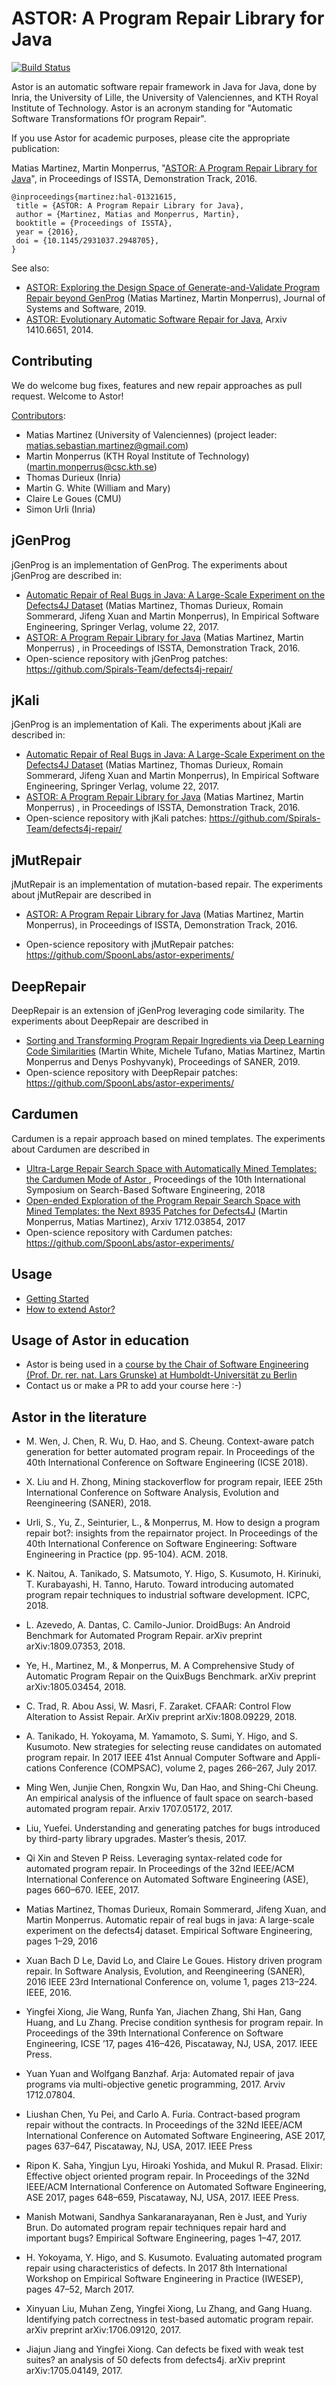 ASTOR: A Program Repair Library for Java
========================================

[![Build Status](https://travis-ci.org/SpoonLabs/astor.svg?branch=master)](https://travis-ci.org/SpoonLabs/astor)

Astor is an automatic software repair framework in Java for Java, done by Inria, the University of Lille, the University of Valenciennes, and KTH Royal Institute of Technology. 
Astor is an acronym standing for "Automatic Software Transformations fOr program Repair".

If you use Astor for academic purposes, please cite the appropriate publication:

Matias Martinez, Martin Monperrus, "[ASTOR: A Program Repair Library for Java](https://hal.archives-ouvertes.fr/hal-01321615/document)", in Proceedings of ISSTA, Demonstration Track, 2016.

    @inproceedings{martinez:hal-01321615,
     title = {ASTOR: A Program Repair Library for Java},
     author = {Martinez, Matias and Monperrus, Martin},
     booktitle = {Proceedings of ISSTA},
     year = {2016},
     doi = {10.1145/2931037.2948705},
    }

See also:

* [ASTOR: Exploring the Design Space of Generate-and-Validate Program Repair beyond GenProg](https://arxiv.org/abs/1802.03365) (Matias Martinez, Martin Monperrus), Journal of Systems and Software, 2019.
* [ASTOR: Evolutionary Automatic Software Repair for Java](https://arxiv.org/abs/1410.6651), Arxiv 1410.6651, 2014.

Contributing
------------

We do welcome bug fixes, features and new repair approaches as pull request. Welcome to Astor!

[Contributors](https://github.com/SpoonLabs/astor/graphs/contributors):

* Matias Martinez (University of Valenciennes) (project leader: matias.sebastian.martinez@gmail.com)
* Martin Monperrus (KTH Royal Institute of Technology) (martin.monperrus@csc.kth.se)
* Thomas Durieux (Inria)
* Martin G. White (William and Mary)
* Claire Le Goues (CMU)
* Simon Urli (Inria)

jGenProg
-------

jGenProg is an implementation of GenProg. The experiments about jGenProg are described in:

* [Automatic Repair of Real Bugs in Java: A Large-Scale Experiment on the Defects4J Dataset](https://hal.archives-ouvertes.fr/hal-01387556/document) (Matias Martinez, Thomas Durieux, Romain Sommerard, Jifeng Xuan and Martin Monperrus), In Empirical Software Engineering, Springer Verlag, volume 22, 2017.
* [ASTOR: A Program Repair Library for Java](https://hal.archives-ouvertes.fr/hal-01321615/document) (Matias Martinez, Martin Monperrus) , in Proceedings of ISSTA, Demonstration Track, 2016.
* Open-science repository with jGenProg patches: <https://github.com/Spirals-Team/defects4j-repair/>

jKali
-----

jGenProg is an implementation of Kali. The experiments about jKali are described in:

* [Automatic Repair of Real Bugs in Java: A Large-Scale Experiment on the Defects4J Dataset](https://hal.archives-ouvertes.fr/hal-01387556/document) (Matias Martinez, Thomas Durieux, Romain Sommerard, Jifeng Xuan and Martin Monperrus), In Empirical Software Engineering, Springer Verlag, volume 22, 2017.
* [ASTOR: A Program Repair Library for Java](https://hal.archives-ouvertes.fr/hal-01321615/document) (Matias Martinez, Martin Monperrus) , in Proceedings of ISSTA, Demonstration Track, 2016.
* Open-science repository with jKali patches: <https://github.com/Spirals-Team/defects4j-repair/>


jMutRepair
----------

jMutRepair is an implementation of mutation-based repair. The experiments about jMutRepair are described in

* [ASTOR: A Program Repair Library for Java](https://hal.archives-ouvertes.fr/hal-01321615/document) (Matias Martinez, Martin Monperrus), in Proceedings of ISSTA, Demonstration Track, 2016.

* Open-science repository with jMutRepair patches: <https://github.com/SpoonLabs/astor-experiments/>

DeepRepair
----------

DeepRepair is an extension of jGenProg leveraging code similarity. The experiments about DeepRepair are described in

* [Sorting and Transforming Program Repair Ingredients via Deep Learning Code Similarities](https://arxiv.org/pdf/1707.04742.pdf) (Martin White, Michele Tufano, Matias Martinez, Martin Monperrus and Denys Poshyvanyk), Proceedings of SANER, 2019.
* Open-science repository with DeepRepair patches: <https://github.com/SpoonLabs/astor-experiments/>

Cardumen
----------

Cardumen is a repair approach based on mined templates. The experiments about Cardumen are described in

* [Ultra-Large Repair Search Space with Automatically Mined Templates: the Cardumen Mode of Astor ](https://arxiv.org/pdf/1712.03854v2), Proceedings of the 10th International Symposium on Search-Based Software Engineering, 2018
* [Open-ended Exploration of the Program Repair Search Space with Mined Templates: the Next 8935 Patches for Defects4J](https://arxiv.org/pdf/1712.03854v1) (Martin Monperrus, Matias Martinez), Arxiv 1712.03854, 2017
* Open-science repository with Cardumen patches: <https://github.com/SpoonLabs/astor-experiments/>

Usage
------

* [Getting Started](https://github.com/SpoonLabs/astor/blob/master/docs/getting-starting.md)
* [How to extend Astor?](https://github.com/SpoonLabs/astor/blob/master/docs/extension_points.md)

Usage of Astor in education
-------------------------------

* Astor is being used in a [course by the Chair of Software Engineering (Prof. Dr. rer. nat. Lars Grunske) at Humboldt-Universität zu Berlin](https://www.informatik.hu-berlin.de/de/forschung/gebiete/se/teaching/ss2018/se2/se2)
* Contact us or make a PR to add your course here :-)


Astor in the literature
-----------------------

* M. Wen, J. Chen, R. Wu, D. Hao, and S. Cheung. Context-aware patch generation for better automated program repair. In Proceedings of the 40th International Conference on Software Engineering (ICSE 2018).

* X. Liu and H. Zhong, Mining stackoverflow for program repair, IEEE 25th International Conference on Software Analysis, Evolution and Reengineering (SANER), 2018.

* Urli, S., Yu, Z., Seinturier, L., & Monperrus, M. How to design a program repair bot?: insights from the repairnator project. In Proceedings of the 40th International Conference on Software Engineering: Software Engineering in Practice (pp. 95-104). ACM. 2018.

* K. Naitou, A. Tanikado, S. Matsumoto, Y. Higo, S. Kusumoto, H.  Kirinuki, T. Kurabayashi, H. Tanno, Haruto. Toward introducing automated program repair techniques to industrial software development. ICPC, 2018.

* L. Azevedo, A. Dantas, C. Camilo-Junior. DroidBugs: An Android Benchmark for Automated Program Repair. arXiv preprint arXiv:1809.07353, 2018.

* Ye, H., Martinez, M., & Monperrus, M. A Comprehensive Study of Automatic Program Repair on the QuixBugs Benchmark. arXiv preprint arXiv:1805.03454, 2018.

* C. Trad, R. Abou Assi, W. Masri, F. Zaraket. CFAAR: Control Flow Alteration to Assist Repair. ArXiv preprint 	arXiv:1808.09229, 2018.

* A. Tanikado, H. Yokoyama, M. Yamamoto, S. Sumi, Y. Higo, and S. Kusumoto. New strategies for selecting reuse candidates on automated program repair. In 2017 IEEE 41st Annual Computer Software and Appli- cations Conference (COMPSAC), volume 2, pages 266–267, July 2017.

* Ming Wen, Junjie Chen, Rongxin Wu, Dan Hao, and Shing-Chi Cheung. An empirical analysis of the influence of fault space on search-based automated program repair.  Arxiv 1707.05172,  2017.

* Liu, Yuefei. Understanding and generating patches for bugs introduced by third-party library upgrades. Master’s thesis, 2017.

* Qi Xin and Steven P Reiss. Leveraging syntax-related code for automated program repair. In Proceedings of the 32nd IEEE/ACM International Conference on Automated Software Engineering (ASE), pages 660–670. IEEE, 2017.

* Matias Martinez, Thomas Durieux, Romain Sommerard, Jifeng Xuan, and Martin Monperrus. Automatic repair of real bugs in java: A large-scale experiment on the defects4j dataset. Empirical Software Engineering, pages 1–29, 2016

* Xuan Bach D Le, David Lo, and Claire Le Goues. History driven program repair. In Software Analysis, Evolution, and Reengineering (SANER), 2016 IEEE 23rd International Conference on, volume 1, pages 213–224. IEEE, 2016.

* Yingfei Xiong, Jie Wang, Runfa Yan, Jiachen Zhang, Shi Han, Gang Huang, and Lu Zhang. Precise condition synthesis for program repair. In Proceedings of the 39th International Conference on Software Engineering, ICSE ’17, pages 416–426, Piscataway, NJ, USA, 2017. IEEE Press.

* Yuan Yuan and Wolfgang Banzhaf. Arja: Automated repair of java programs via multi-objective genetic programming, 2017. Arviv 1712.07804.

* Liushan Chen, Yu Pei, and Carlo A. Furia. Contract-based program repair without the contracts. In Proceedings of the 32Nd IEEE/ACM International Conference on Automated Software Engineering, ASE 2017, pages 637–647, Piscataway, NJ, USA, 2017. IEEE Press

* Ripon K. Saha, Yingjun Lyu, Hiroaki Yoshida, and Mukul R. Prasad. Elixir: Effective object oriented program repair. In Proceedings of the 32Nd IEEE/ACM International Conference on Automated Software Engineering, ASE 2017, pages 648–659, Piscataway, NJ, USA, 2017. IEEE Press.

* Manish Motwani, Sandhya Sankaranarayanan, Ren ́e Just, and Yuriy Brun. Do automated program repair techniques repair hard and important bugs? Empirical Software Engineering, pages 1–47, 2017.

* H. Yokoyama, Y. Higo, and S. Kusumoto. Evaluating automated program repair using characteristics of defects. In 2017 8th International Workshop on Empirical Software Engineering in Practice (IWESEP), pages 47–52, March 2017.

* Xinyuan Liu, Muhan Zeng, Yingfei Xiong, Lu Zhang, and Gang Huang. Identifying patch correctness in test-based automatic program repair. arXiv preprint arXiv:1706.09120, 2017.

* Jiajun Jiang and Yingfei Xiong. Can defects be fixed with weak test suites? an analysis of 50 defects from defects4j. arXiv preprint arXiv:1705.04149, 2017.







